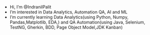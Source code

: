 - Hi, I’m @IndranilPalit
- I’m interested in Data Analytics, Automation QA, AI and ML
- I’m currently learning Data Analytics(using Python, Numpy, Pandas,Matplotlib, EDA,) and QA Automation(using Java, Selenium, TestNG, Gherkin, BDD, Page Object Model,JDK Kanban) 

<!---
IndranilPalit24/IndranilPalit24 is a ✨ special ✨ repository because its `README.md` (this file) appears on your GitHub profile.
You can click the Preview link to take a look at your changes.
--->
